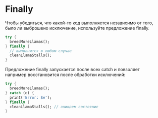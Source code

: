 # Finally

Чтобы убедиться, что какой-то код выполняется независимо от того, было ли выброшено исключение, используйте предложение finally. 

```dart
try {
  breedMoreLlamas();
} finally {
  // выполнится в любом случае
  cleanLlamaStalls();
}
```

Предложение finally запускается после всех catch и повзоляет например восстановится после обработки исключений:

```dart
try {
  breedMoreLlamas();
} catch (e) {
  print('Error: $e');
} finally {
  cleanLlamaStalls(); // очищаем состояние
}
```
